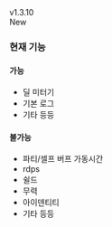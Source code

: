<div class="rounded-md flex space-x-2 items-center">
  <div class="text-lg font-semibold text-white">
    v1.3.10
  </div>
  <div class="bg-accent-500 px-2 font-medium rounded-md text-white">
    New
  </div>
</div>

### 현재 기능

#### 가능

-   딜 미터기
-   기본 로그
-   기타 등등

#### 불가능

-   파티/셀프 버프 가동시간
-   rdps
-   쉴드
-   무력
-   아이덴티티
-   기타 등등
